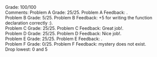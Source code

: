 Grade: 100/100  
Comments: Problem A Grade: 25/25.  Problem A Feedback: .    
Problem B Grade: 5/25.  Problem B Feedback: +5 for writing the function declaration correctly :).    
Problem C Grade: 25/25.  Problem C Feedback: Great job!.    
Problem D Grade: 25/25.  Problem D Feedback: Nice job!.    
Problem E Grade: 25/25.  Problem E Feedback: .    
Problem F Grade: 0/25.  Problem F Feedback: mystery does not exist.    
Drop lowest: 0 and 5